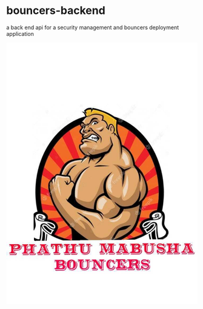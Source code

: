 # bouncers-backend
a back end api for a security management and bouncers deployment application

![Bouncers Logo](resources/bouncers.jpg)
